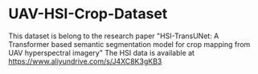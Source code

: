 # UAV-HSI-Crop-Dataset
This dataset is belong to the research paper "HSI-TransUNet: A Transformer based semantic segmentation model for crop mapping from UAV hyperspectral imagery"
The HSI data is available at https://www.aliyundrive.com/s/J4XC8K3gKB3
